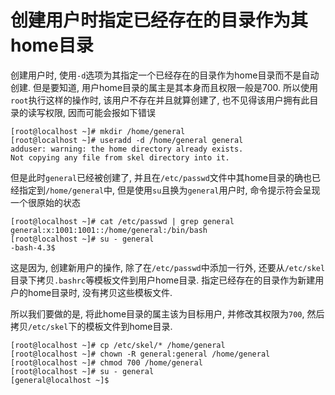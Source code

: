 # 创建用户时指定已经存在的目录作为其home目录

创建用户时, 使用`-d`选项为其指定一个已经存在的目录作为home目录而不是自动创建. 但是要知道, 用户home目录的属主是其本身而且权限一般是700. 所以使用`root`执行这样的操作时, 该用户不存在并且就算创建了, 也不见得该用户拥有此目录的读写权限, 因而可能会报如下错误

```
[root@localhost ~]# mkdir /home/general
[root@localhost ~]# useradd -d /home/general general
adduser: warning: the home directory already exists.
Not copying any file from skel directory into it.
```

但是此时`general`已经被创建了, 并且在`/etc/passwd`文件中其home目录的确也已经指定到`/home/general`中, 但是使用`su`且换为`general`用户时, 命令提示符会呈现一个很原始的状态

```
[root@localhost ~]# cat /etc/passwd | grep general
general:x:1001:1001::/home/general:/bin/bash
[root@localhost ~]# su - general
-bash-4.3$
```

这是因为, 创建新用户的操作, 除了在`/etc/passwd`中添加一行外, 还要从`/etc/skel`目录下拷贝`.bashrc`等模板文件到用户home目录. 指定已经存在的目录作为新建用户的home目录时, 没有拷贝这些模板文件.

所以我们要做的是, 将此home目录的属主该为目标用户, 并修改其权限为`700`, 然后拷贝`/etc/skel`下的模板文件到home目录.

```
[root@localhost ~]# cp /etc/skel/* /home/general
[root@localhost ~]# chown -R general:general /home/general
[root@localhost ~]# chmod 700 /home/general
[root@localhost ~]# su - general
[general@localhost ~]$
```
